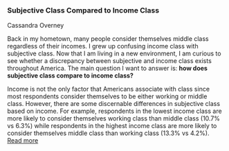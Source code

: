 ### Subjective Class Compared to Income Class

Cassandra Overney

Back in my hometown, many people consider themselves middle class regardless of their incomes. I grew up confusing income class with subjective class. Now that I am living in a new environment, I am curious to see whether a discrepancy between subjective and income class exists throughout America. The main question I want to answer is: **how does subjective class compare to income class?**

Income is not the only factor that Americans associate with class since most respondents consider themselves to be either working or middle class. However, there are some discernable differences in subjective class based on income. For example, respondents in the lowest income class are more likely to consider themselves working class than middle class (10.7% vs 6.3%) while respondents in the highest income class are more likely to consider themselves middle class than working class (13.3% vs 4.2%). [Read more](https://github.com/coverney/ThinkStats2/blob/master/project1/report1.md)
